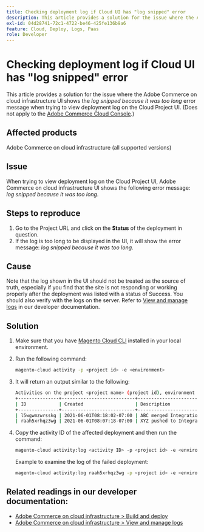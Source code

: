 ```yaml
---
title: Checking deployment log if Cloud UI has "log snipped" error
description: This article provides a solution for the issue where the Adobe Commerce on cloud infrastructure UI shows the *log snipped because it was too long* error message when trying to view deployment log on the Cloud Project UI.
exl-id: 04d28741-72c1-4722-be46-425fe136b9a6
feature: Cloud, Deploy, Logs, Paas
role: Developer
---
```

# Checking deployment log if Cloud UI has "log snipped" error

This article provides a solution for the issue where the Adobe Commerce on cloud infrastructure UI shows the *log snipped because it was too long* error message when trying to view deployment log on the Cloud Project UI. (Does not apply to the [Adobe Commerce Cloud Console](https://console.adobecommerce.com/).)

## Affected products

Adobe Commerce on cloud infrastructure (all supported versions)

## Issue

When trying to view deployment log on the Cloud Project UI, Adobe Commerce on cloud infrastructure UI shows the following error message: *log snipped because it was too long*.

## Steps to reproduce

1. Go to the Project URL and click on the **Status** of the deployment in question.
1. If the log is too long to be displayed in the UI, it will show the error message: *log snipped because it was too long*.

## Cause

Note that the log shown in the UI should not be treated as the source of truth, especially if you find that the site is not responding or working properly after the deployment was listed with a status of Success. You should also verify with the logs on the server. Refer to [View and manage logs](https://experienceleague.adobe.com/docs/commerce-cloud-service/user-guide/develop/test/log-locations.html) in our developer documentation.

## Solution

1. Make sure that you have [Magento Cloud CLI](https://experienceleague.adobe.com/docs/commerce-cloud-service/user-guide/dev-tools/cloud-cli.html) installed in your local environment.
1. Run the following command:

    ```bash
    magento-cloud activity -p <project id> -e <environment>
    ```

1. It will return an output similar to the following:

    ```bash
    Activities on the project <project name> (project id), environment <environment>:
    +---------------+---------------------------+-------------------------------------+----------+----------+---------+
    | ID            | Created                   | Description                         | Progress | State    | Result  |
    +---------------+---------------------------+-------------------------------------+----------+----------+---------+
    | l5wgwmzwrsskg | 2021-06-01T08:18:02-07:00 | ABC merged Integration into Staging | 100%     | complete | success |
    | raah5xrhqz3wg | 2021-06-01T08:07:18-07:00 | XYZ pushed to Integration           | 100%     | complete | failure |
    ```

1. Copy the activity ID of the affected deployment and then run the command:

    ```bash
    magento-cloud activity:log <activity ID> -p <project id> -e <environment>
    ```

    Example to examine the log of the failed deployment:

    ```bash
    magento-cloud activity:log raah5xrhqz3wg -p <project id> -e <environment>
    ```

## Related readings in our developer documentation:

* [Adobe Commerce on cloud infrastructure > Build and deploy](https://experienceleague.adobe.com/docs/commerce-cloud-service/user-guide/configure/env/configure-env-yaml.html)
* [Adobe Commerce on cloud infrastructure > View and manage logs](https://experienceleague.adobe.com/docs/commerce-cloud-service/user-guide/develop/test/log-locations.html)
